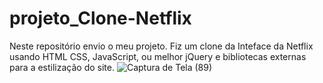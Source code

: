 # projeto_Clone-Netflix
Neste repositório envio o meu projeto. Fiz um clone da Inteface da Netflix usando HTML CSS, JavaScript, ou melhor jQuery e bibliotecas externas para a estilização do site.
![Captura de Tela (89)](https://user-images.githubusercontent.com/80435818/138784295-836fcd84-5943-4f6b-b0f2-be3e9d71bfae.png)
